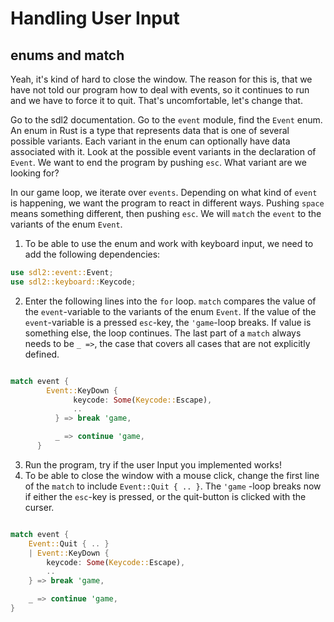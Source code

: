 # Handling User Input

## enums and match

Yeah, it's kind of hard to close the window. The reason for this is, that we have not told our program how to deal with events, so it continues to run and we have to force it to quit. That's uncomfortable, let's change that.

Go to the sdl2 documentation. Go to the `event` module, find the `Event` enum. An enum in Rust is a type that represents data that is one of several possible variants. Each variant in the enum can optionally have data associated with it. Look at the possible event variants in the declaration of `Event`. We want to end the program by pushing `esc`. What variant are we looking for?

In our game loop, we iterate over `events`. Depending on what kind of `event` is happening, we want the program to react in different ways. Pushing `space` means something different, then pushing `esc`. We will `match` the `event` to the variants of the enum `Event`.

1. To be able to use the enum and work with keyboard input, we need to add the following dependencies:

```rust
use sdl2::event::Event;
use sdl2::keyboard::Keycode;
```

2. Enter the following lines into the `for` loop. `match` compares the value of the `event`-variable to the variants of the enum `Event`. If the value of the `event`-variable is a pressed `esc`-key, the `'game`-loop breaks. If value is something else, the loop continues. The last part of a `match` always needs to be `_ =>`, the case that covers all cases that are not explicitly defined.

```rust

match event {
        Event::KeyDown {
              keycode: Some(Keycode::Escape),
              ..
          } => break 'game,

          _ => continue 'game,
      }
```

3. Run the program, try if the user Input you implemented works!
4. To be able to close the window with a mouse click, change the first line of the `match` to include `Event::Quit { .. }`. The `'game` -loop breaks now if either the `esc`-key is pressed, or the quit-button is clicked with the curser.

```rust

match event {
    Event::Quit { .. }
    | Event::KeyDown {
        keycode: Some(Keycode::Escape),
        ..
    } => break 'game,

    _ => continue 'game,
}

```
